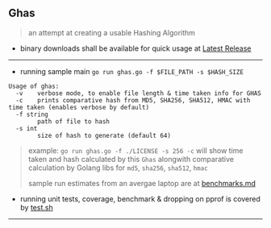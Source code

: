 
## Ghas

> an attempt at creating a usable Hashing Algorithm

* binary downloads shall be available for quick usage at [Latest Release](https://github.com/abhishekkr/ghas/releases/latest)

---

* running sample main `go run ghas.go -f $FILE_PATH -s $HASH_SIZE`

```
Usage of ghas:
  -v    verbose mode, to enable file length & time taken info for GHAS
  -c    prints comparative hash from MD5, SHA256, SHA512, HMAC with time taken (enables verbose by default)
  -f string
        path of file to hash
  -s int
        size of hash to generate (default 64)
```

> example: `go run ghas.go -f ./LICENSE -s 256 -c` will show time taken and hash calculated by this `Ghas` alongwith comparative calculation by Golang libs for `md5`, `sha256`, `sha512`, `hmac`
>
> sample run estimates from an avergae laptop are at [benchmarks.md](benchmarks.md)

* running unit tests, coverage, benchmark & dropping on pprof is covered by [test.sh](./test.sh)

---
